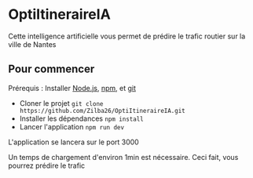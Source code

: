 # OptiItineraireIA

Cette intelligence artificielle vous permet de prédire le trafic routier sur la ville de Nantes

## Pour commencer

Prérequis : Installer [Node.js](https://nodejs.org/en/download/current), [npm](https://docs.npmjs.com/downloading-and-installing-node-js-and-npm), et [git](https://www.git-scm.com/downloads)

- Cloner le projet `git clone https://github.com/Zilba26/OptiItineraireIA.git`
- Installer les dépendances `npm install`
- Lancer l'application `npm run dev`

L'application se lancera sur le port 3000

Un temps de chargement d'environ 1min est nécessaire. Ceci fait, vous pourrez prédire le trafic
